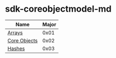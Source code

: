 # sdk-coreobjectmodel-md

Name | Major
--- | --- |
[Arrays](https://github.com/XYOracleNetwork/sdk-coreobjectmodel-json/blob/master/ARRAYS.md) | 0x01
[Core Objects](https://github.com/XYOracleNetwork/sdk-coreobjectmodel-json/blob/master/COREOBJECTS.md) | 0x02
[Hashes](https://github.com/XYOracleNetwork/sdk-coreobjectmodel-md/blob/master/HASHES.md) | 0x03
